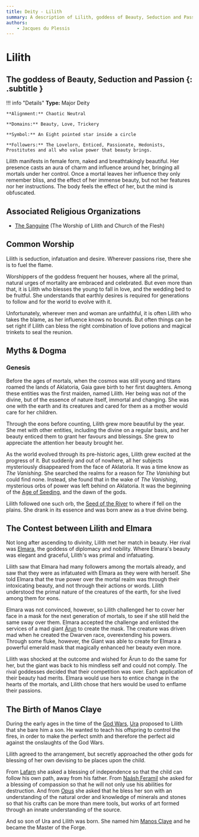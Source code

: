 ```yaml
---
title: Deity - Lilith
summary: A description of Lilith, goddess of Beauty, Seduction and Passion.
authors:
    - Jacques du Plessis
---
```

# Lilith
## The goddess of Beauty, Seduction and Passion {: .subtitle }

!!! info "Details"
    **Type:** Major Deity
    
    **Alignment:** Chaotic Neutral

    **Domains:** Beauty, Love, Trickery

    **Symbol:** An Eight pointed star inside a circle

    **Followers:** The Lovelorn, Enticed, Passionate, Hedonists, Prostitutes and all who value power that beauty brings.

Lilith manifests in female form, naked and breathtakingly beautiful.  Her presence casts an aura of charm and influence around her, bringing all mortals under her control. Once a mortal leaves her influence they only remember bliss, and the effect of her immense beauty, but not her features nor her instructions. The body feels the effect of her, but the mind is obfuscated.

## Associated Religious Organizations
* [The Sanguine](../../organizations/sanguine) (The Worship of Lilith and Church of the Flesh)

## Common Worship
Lilith is seduction, infatuation and desire.  Wherever passions rise, there she is to fuel the flame.

Worshippers of the goddess frequent her houses, where all the primal, natural urges of mortality are embraced and celebrated.  But even more than that, it is Lilith who blesses the young to fall in love, and the wedding bed to be fruitful.  She understands that earthly desires is required for generations to follow and for the world to evolve with it.

Unfortunately, wherever men and woman are unfaithful, it is often Lilith who takes the blame, as her influence knows no bounds.  But often things can be set right if Lilith can bless the right combination of love potions and magical trinkets to seal the reunion.

## Myths & Dogma
### Genesis
Before the ages of mortals, when the cosmos was still young and titans roamed the lands of Aklatoria, Gaia gave birth to her first daughters.  Among these entities was the first maiden, named Lilith. Her being was not of the divine, but of the essence of nature itself, immortal and changing.  She was one with the earth and its creatures and cared for them as a mother would care for her children.

Through the eons before counting, Lilith grew more beautiful by the year.  She met with other entities, including the divine on a regular basis, and her beauty enticed them to grant her favours and blessings.  She grew to appreciate the attention her beauty brought her.

As the world evolved through its pre-historic ages, Lilith grew excited at the progress of it. But suddenly and out of nowhere, all her subjects mysteriously disappeared from the face of Aklatoria.  It was a time know as _The Vanishing_. She searched the realms for a reason for _The Vanishing_ but could find none.  Instead, she found that in the wake of _The Vanishing_, mysterious orbs of power was left behind on Aklatoria. It was the beginning of the [Age of Seeding](../../../history/ages/age_of_seeding), and the dawn of the gods.

Lilith followed one such orb, the [Seed of the River](../../../history/myths/seeds_of_life#the-seed-of-the-river) to where if fell on the plains.  She drank in its essence and was born anew as a true divine being.

## The Contest between Lilith and Elmara
Not long after ascending to divinity, Lilith met her match in beauty.  Her rival was [Elmara](../elmara), the goddess of diplomacy and nobility.  Where Elmara's beauty was elegant and graceful, Lilith's was primal and infatuating.

Lilith saw that Elmara had many followers among the mortals already, and saw that they were as infatuated with Elmara as they were with herself.  She told Elmara that the true power over the mortal realm was through their intoxicating beauty, and not through their actions or words.  Lilith understood the primal nature of the creatures of the earth, for she lived among them for eons.

Elmara was not convinced, however, so Lilith challenged her to cover her face in a mask for the next generation of mortals, to see if she still held the same sway over them.  Elmara accepted the challenge and enlisted the services of a mad giant [Ärun](../../../history/myths/creation_dwarves) to create the mask. The creature was driven mad when he created the Dwarven race, overextending his powers.  Through some fluke, however, the Giant was able to create for Elmara a powerful emerald mask that magically enhanced her beauty even more.

Lilith was shocked at the outcome and wished for Ärun to do the same for her, but the giant was back to his mindless self and could not comply. The rival goddesses decided that their competition was over.  Each application of their beauty had merits.  Elmara would use hers to entice change in the hearts of the mortals, and Lilith chose that hers would be used to enflame their passions.

## The Birth of Manos Claye
During the early ages in the time of the [God Wars](../../../history/ages/times_of_turmoil#the-god-ears), [Ura](../ura) proposed to Lilith that she bare him a son.  He wanted to teach his offspring to control the fires, in order to make the perfect smith and therefore the perfect aid against the onslaughts of the God Wars.

Lilith agreed to the arrangement, but secretly approached the other gods for blessing of her own devising to be places upon the child.

From [Lafarn](../lafarn) she asked a blessing of independence so that the child can follow his own path, away from his father. From [Naásh Feramil](../naash_feramil)  she asked for a blessing of compassion so that he will not only use his abilities for destruction.  And from [Opus](../opus) she asked that he bless her son with an understanding of the natural order and knowledge of minerals and stones so that his crafts can be more than mere tools, but works of art formed through an innate understanding of the source.

And so son of Ura and Lilith was born.  She named him [Manos Claye](../manos_claye) and he became the Master of the Forge.